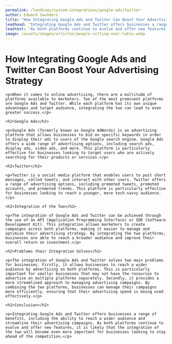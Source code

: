 ```yaml
---
permalink: /landings/system-integrations/google-ads/twitter
author: Edward Saunders
title: "How Integrating Google Ads and Twitter Can Boost Your Advertising Strategy"
leadhead: "Integrating Google Ads and Twitter offers businesses a range of benefits, including the ability to reach a wider audience and streamline their advertising campaigns"
leadtext: "As both platforms continue to evolve and offer new features, it is likely that the integration of the two will become even more important for businesses looking to stay ahead of the competition."
image: /assets/images/articles/people-sitting-near-table.webp
---
```

<div class="arttext">	<h1>How Integrating Google Ads and Twitter Can Boost Your Advertising Strategy</h1>

	<p>When it comes to online advertising, there are a multitude of platforms available to marketers. Two of the most prominent platforms are Google Ads and Twitter. While each platform has its own unique advantages and target audience, integrating the two can lead to even greater success.</p>

	<h2>Google Ads</h2>

	<p>Google Ads (formerly known as Google AdWords) is an advertising platform that allows businesses to bid on specific keywords in order to display their ads to users of the Google search engine. Google Ads offers a wide range of advertising options, including search ads, display ads, video ads, and more. This platform is particularly effective for businesses looking to target users who are actively searching for their products or services.</p>

	<h2>Twitter</h2>

	<p>Twitter is a social media platform that enables users to post short messages, called tweets, and interact with other users. Twitter offers a range of advertising options, including promoted tweets, promoted accounts, and promoted trends. This platform is particularly effective for businesses looking to reach a younger, more tech-savvy audience.</p>

	<h2>Integration of the Two</h2>

	<p>The integration of Google Ads and Twitter can be achieved through the use of an API (Application Programming Interface) or SDK (Software Development Kit). This integration allows marketers to create campaigns across both platforms, making it easier to manage and optimize their advertising strategy. By integrating the two platforms, businesses are able to reach a broader audience and improve their overall return on investment.</p>

	<h2>Problems their Integration Solves</h2>

	<p>The integration of Google Ads and Twitter solves two main problems for businesses. Firstly, it allows businesses to reach a wider audience by advertising on both platforms. This is particularly important for smaller businesses that may not have the resources to advertise on multiple platforms separately. Secondly, it provides a more streamlined approach to managing advertising campaigns. By combining the two platforms, businesses can manage their campaigns more efficiently, ensuring that their advertising spend is being used effectively.</p>

	<h2>Conclusion</h2>

	<p>Integrating Google Ads and Twitter offers businesses a range of benefits, including the ability to reach a wider audience and streamline their advertising campaigns. As both platforms continue to evolve and offer new features, it is likely that the integration of the two will become even more important for businesses looking to stay ahead of the competition.</p>
</div>